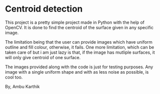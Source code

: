 # Centroid detection
This project is a pretty simple project made in Python with the help of OpenCV.
It is done to find the centroid of the surface given in any specific image. 

The limitation being that the user can provide images which have uniform outline and fill colour, otherwise, it fails.
One more limitation, which can be taken care of but i am just lazy is that, if the image has mutliple surfaces, it will only give centroid of one surface.

The images provided along with the code is just for testing purposes. Any image with a single uniform shape and with as less noise as possible, is cool too.

By,
Ambu Karthik
